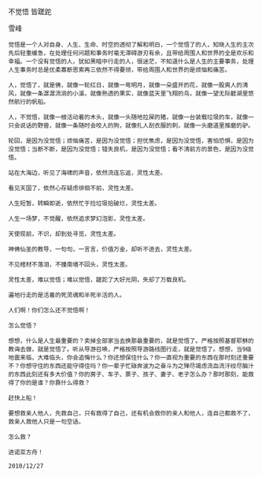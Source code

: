 不觉悟 皆蹉跎

雪峰


    觉悟是一个人对自身、人生、生命、时空的透彻了解和明白，一个觉悟了的人，知晓人生的主次先后轻重缓急，在处理任何问题和事务时毫无滞碍游刃有余，且带给周围人和世界的全是欢乐和幸福。一个没有觉悟的人，犹如黑暗中行走的人，很迷茫，不知道什么是人生的主要事务，处理人生事务时总是优柔寡断思索再三依然不得要领，带给周围人和世界的是烦恼和痛苦。

    人，觉悟了，就是佛，就像一轮红日，就像一弯明月，就像一朵盛开的花，就像一股爽人的清风，就像一条潺潺流淌的小溪，就像熟透的果实，就像蓝天里飞翔的鸟，就像一望无际碧湖里悠然航行的帆船。

    人，不觉悟，就像一根活动着的木头，就像一头随地拉屎的猪，就像一台装载垃圾的车，就像一只会说话的野兽，就像一条随时会咬人的狗，就像扎人刮衣服的刺，就像一头磨道里推磨的驴。

    轮回，是因为没觉悟；烦恼痛苦，是因为没觉悟；担忧焦虑，是因为没觉悟，害怕恐惧，是因为没觉悟；当断不断，是因为没觉悟；错失良机，是因为没觉悟；看不清前方的景色，是因为没觉悟。

    站在大海边，听见了海啸的声音，依然流连忘返，灵性太差。

    看见天国了，依然心存疑虑徘徊不前，灵性太差。

    人生短暂，转瞬即逝，依然忙于捡垃圾拾破烂，灵性太差。

    人生一场梦，不觉醒，依然追求梦幻泡影，灵性太差。

    天使现前，不识，却到处寻觅，灵性太差。

    神佛仙圣的教导，一句句，一言言，价值万金，却听不进去，灵性太差。

    不见棺材不落泪，不撞南墙不回头，灵性太差。

    灵性太差，难以觉悟；难以觉悟，蹉跎了大好光阴，失却了万载良机。

    遍地行走的是活着的死灵魂和半死半活的人。

    人们啊！你们怎么还不觉悟啊！

    怎么觉悟？

    想想，什么是人生最重要的？卖掉全部家当去换那最重要的，就是觉悟了。严格按照基督耶稣的教诲去做，就是觉悟了。听从导游召唤，严格按照导游路线图行走，就是觉悟了。想想，当9级地震来临，大难临头，你会追悔什么？你还想保住什么？你一直视为重要的东西在那时刻还重要不？你想守住的东西还能守得住吗？你一辈子忙碌奔波为之奋斗为之殚尽竭虑流血流汗绞尽脑汁的东西此刻还有多大价值？你的房子、车子、票子、孩子、妻子、老子怎么办？那时那刻，能救得了你的是谁？你靠什么得救？

    赶快上船！

    要想救亲人他人，先救自己，只有救得了自己，还有机会救你的亲人和他人，连自己都救不了，救亲人救他人只是一句空话。

    怎么救？

    进诺亚方舟！

    2010/12/27



